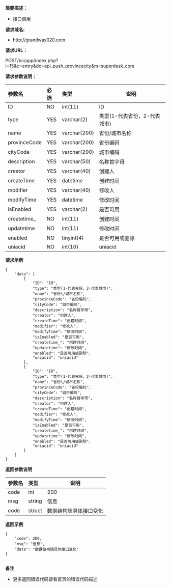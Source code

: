 
**简要描述：**

- 接口调用

**请求域名:**

- http://grandway020.com

**请求URL：**

<span class="default post">POST</span>/bc/app/index.php?i=15&c=entry&do=api_push_provincecity&m=superdesk_core

**请求参数说明：**

|参数名|必选|类型|说明|
|:----    |:---|:----- |-----   |
|ID |NO  |int(11) |ID   |
|type |YES  |varchar(2) |类型(1-代表省份，2-代表城市)   |
|name |YES  |varchar(200) |省份/城市名称   |
|provinceCode |YES  |varchar(200) |省份编码   |
|cityCode |YES  |varchar(200) |城市编码   |
|description |YES  |varchar(50) |名称首字母   |
|creator |YES  |varchar(40) |创建人   |
|createTime |YES  |datetime |创建时间   |
|modifier |YES  |varchar(40) |修改人   |
|modifyTime |YES  |datetime |修改时间   |
|isEnabled |YES  |varchar(2) |是否可用   |
|createtime_ |NO  |int(11) |创建时间   |
|updatetime |NO  |int(11) |修改时间   |
|enabled |NO  |tinyint(4) |是否可用或删除   |
|uniacid |NO  |int(10) |uniacid   |


 **请求示例**

```
{
    "data": [
        {
            "ID": "ID",
            "type": "类型(1-代表省份，2-代表城市)",
            "name": "省份\/城市名称",
            "provinceCode": "省份编码",
            "cityCode": "城市编码",
            "description": "名称首字母",
            "creator": "创建人",
            "createTime": "创建时间",
            "modifier": "修改人",
            "modifyTime": "修改时间",
            "isEnabled": "是否可用",
            "createtime_": "创建时间",
            "updatetime": "修改时间",
            "enabled": "是否可用或删除",
            "uniacid": "uniacid"
        },
        {
            "ID": "ID",
            "type": "类型(1-代表省份，2-代表城市)",
            "name": "省份\/城市名称",
            "provinceCode": "省份编码",
            "cityCode": "城市编码",
            "description": "名称首字母",
            "creator": "创建人",
            "createTime": "创建时间",
            "modifier": "修改人",
            "modifyTime": "修改时间",
            "isEnabled": "是否可用",
            "createtime_": "创建时间",
            "updatetime": "修改时间",
            "enabled": "是否可用或删除",
            "uniacid": "uniacid"
        }
    ]
}

```

 **返回参数说明**

|参数名|类型|说明|
|:-----  |:-----|-----                           |
|code |int   |200  |
|msg |string   |信息  |
|code |struct   |数据结构随具体接口变化  |


**返回示例**

```
{
    "code": 200,
    "msg": "信息",
    "data": "数据结构随具体接口变化"
}


```

 **备注**

- 更多返回错误代码请看首页的错误代码描述




